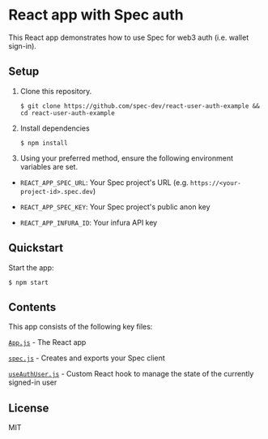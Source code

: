 # React app with Spec auth

This React app demonstrates how to use Spec for web3 auth (i.e. wallet sign-in).

## Setup

1) Clone this repository.

    ```
    $ git clone https://github.com/spec-dev/react-user-auth-example && cd react-user-auth-example
    ```

2) Install dependencies

    ```
    $ npm install
    ```

3) Using your preferred method, ensure the following environment variables are set.

- `REACT_APP_SPEC_URL`: Your Spec project's URL (e.g. `https://<your-project-id>.spec.dev`)

- `REACT_APP_SPEC_KEY`: Your Spec project's public anon key

- `REACT_APP_INFURA_ID`: Your infura API key

## Quickstart

Start the app:

```
$ npm start
```

## Contents

This app consists of the following key files:

[`App.js`](src/App.js) - The React app

[`spec.js`](src/lib/spec.js) - Creates and exports your Spec client

[`useAuthUser.js`](src/lib/hooks/useAuthUser.js) - Custom React hook to manage the state of the currently signed-in user

## License

MIT